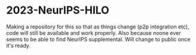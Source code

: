 # 2023-NeurIPS-HILO
Making a repository for this so that as things change (p2p integration etc), code will still be available and work properly. Also because noone ever seems to be able to find NeurIPS supplemental. Will change to public once it's ready.
